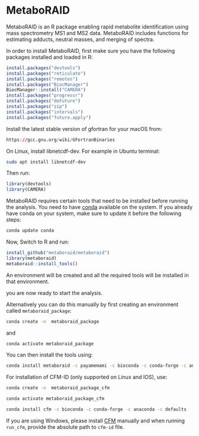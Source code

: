 # MetaboRAID

MetaboRAID is an R package enabling rapid metabolite identification using mass spectrometry MS1 and MS2 data. MetaboRAID includes functions for estimating adducts, neutral masses, and merging of spectra.

In order to install MetaboRAID, first make sure you have the following packages installed and loaded in R:

```r
install.packages("devtools")
install.packages("reticulate")
install.packages("remotes")
install.packages("BiocManager")
BiocManager::install("CAMERA")
install.packages("progressr")
install.packages("doFuture")
install.packages("zip")
install.packages("intervals")
install.packages("future.apply")
```

Install the latest stable version of gfortran for your macOS from:

```r
https://gcc.gnu.org/wiki/GFortranBinaries
```

On Linux, install libnetcdf-dev. For example in Ubuntu terminal:

```bash
sudo apt install libnetcdf-dev
```

Then run:

```r
library(devtools)
library(CAMERA)
```

MetaboRAID requires certain tools that need to be installed before running the analysis. You need to have [conda](https://docs.conda.io/projects/conda/en/latest/user-guide/install/index.html) available on the system. If you already have conda on your system, make sure to update it before the following steps:
```bash
conda update conda
```


Now, Switch to R and run:

```r
install_github("metaboraid/metaboraid")
library(metaboraid)
metaboraid::install_tools()
```

An environment will be created and all the required tools will be installed in that environment.

you are now ready to start the analysis.

Alternatively you can do this manually by first creating an environment called `metaboraid_package`:


```bash
conda create -n  metaboraid_package
```
and

```bash
conda activate metaboraid_package
```

You can then install the tools using:

```bash
conda install metaboraid -c payamemami -c bioconda -c conda-forge -c anaconda -c defaults
```

For installation of CFM-ID (only supported on Linux and IOS), use:

```bash
conda create -n  metaboraid_package_cfm

conda activate metaboraid_package_cfm

conda install cfm -c bioconda -c conda-forge -c anaconda -c defaults
```

If you are using Windows, please install [CFM](http://cfmid.wishartlab.com/) manually and when running `run_cfm`, provide the absolute path to `cfm-id` file.
